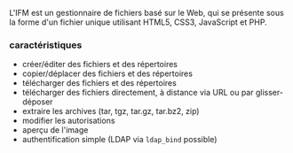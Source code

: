 L'IFM est un gestionnaire de fichiers basé sur le Web, qui se présente sous la forme d'un fichier unique utilisant HTML5, CSS3, JavaScript et PHP.

### caractéristiques

- créer/éditer des fichiers et des répertoires
- copier/déplacer des fichiers et des répertoires
- télécharger des fichiers et des répertoires
- télécharger des fichiers directement, à distance via URL ou par glisser-déposer
- extraire les archives (tar, tgz, tar.gz, tar.bz2, zip)
- modifier les autorisations
- aperçu de l'image
- authentification simple (LDAP via `ldap_bind` possible) 
